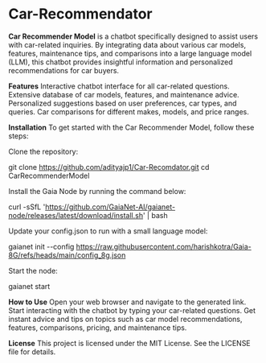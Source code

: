 # Car-Recommendator

**Car Recommender Model** is a chatbot specifically designed to assist users with car-related inquiries. By integrating data about various car models, features, maintenance tips, and comparisons into a large language model (LLM), this chatbot provides insightful information and personalized recommendations for car buyers.

**Features**
Interactive chatbot interface for all car-related questions.
Extensive database of car models, features, and maintenance advice.
Personalized suggestions based on user preferences, car types, and queries.
Car comparisons for different makes, models, and price ranges.


**Installation**
To get started with the Car Recommender Model, follow these steps:

Clone the repository:

git clone https://github.com/adityajp1/Car-Recomdator.git
cd CarRecommenderModel

Install the Gaia Node by running the command below:

curl -sSfL 'https://github.com/GaiaNet-AI/gaianet-node/releases/latest/download/install.sh' | bash

Update your config.json to run with a small language model:

gaianet init --config https://raw.githubusercontent.com/harishkotra/Gaia-8G/refs/heads/main/config_8g.json

Start the node:

gaianet start

**How to Use**
Open your web browser and navigate to the generated link.
Start interacting with the chatbot by typing your car-related questions.
Get instant advice and tips on topics such as car model recommendations, features, comparisons, pricing, and maintenance tips.

**License**
This project is licensed under the MIT License. See the LICENSE file for details.
